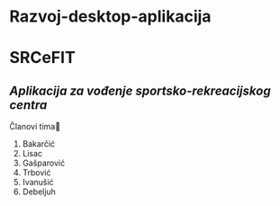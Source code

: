 # Razvoj-desktop-aplikacija
**<h1>SRCeFIT</h1>**
*<h2>Aplikacija za vođenje sportsko-rekreacijskog centra</h2>*
Članovi tima🥇
1. Bakarčić
1. Lisac
3. Gašparović
4. Trbović
5. Ivanušić
6. Debeljuh
